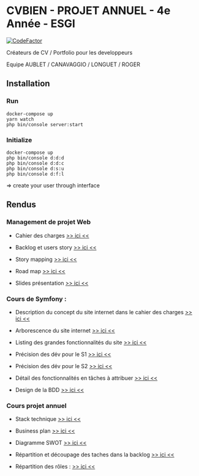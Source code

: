 # CVBIEN - PROJET ANNUEL - 4e Année - ESGI

[![CodeFactor](https://www.codefactor.io/repository/github/javabetterthanphp/cvbien/badge)](https://www.codefactor.io/repository/github/javabetterthanphp/cvbien)

Créateurs de CV / Portfolio pour les developpeurs 

Equipe AUBLET / CANAVAGGIO / LONGUET / ROGER

## Installation
### Run
```
docker-compose up
yarn watch
php bin/console server:start
```
### Initialize
```
docker-compose up
php bin/console d:d:d
php bin/console d:d:c
php bin/console d:s:u
php bin/console d:f:l
```
=> create your user through interface
## Rendus

### Management de projet Web

- Cahier des charges [>> ici <<](https://github.com/JavaBetterThanPHP/CVbien/blob/master/other/Cahier_des_charges.md)

- Backlog et users story [>> ici <<](https://github.com/JavaBetterThanPHP/CVbien/issues)

- Story mapping [>> ici <<](https://github.com/JavaBetterThanPHP/CVbien/blob/master/other/Diagrams/StoryMapping/StoryMappingCVbien.svg)

- Road map [>> ici <<](https://github.com/JavaBetterThanPHP/CVbien/blob/master/other/Diagrams/RoadMap/RoadMapPDF.pdf)

- Slides présentation [>> ici <<](https://github.com/JavaBetterThanPHP/CVbien/blob/master/other/Pre%CC%81sentationCVBien.pdf)

### Cours de Symfony :

- Description du concept du site internet dans le cahier des charges [>> ici <<](https://github.com/JavaBetterThanPHP/CVbien/blob/master/other/Cahier_des_charges.md#1-pr%C3%A9sentation-g%C3%A9n%C3%A9rale-du-projet)

- Arborescence du site internet [>> ici <<](https://github.com/JavaBetterThanPHP/CVbien/blob/master/other/Arborescence.png)

- Listing des grandes fonctionnalités du site [>> ici <<](https://github.com/JavaBetterThanPHP/CVbien/blob/master/other/Cahier_des_charges.md#124-fonctionnalit%C3%A9s-principales)

- Précision des dév pour le S1 [>> ici <<](https://github.com/JavaBetterThanPHP/CVbien/projects/6)

- Précision des dév pour le S2 [>> ici <<](https://github.com/JavaBetterThanPHP/CVbien/projects/7)

- Détail des fonctionnalités en tâches à attribuer [>> ici <<](https://github.com/JavaBetterThanPHP/CVbien/projects/2)

- Design de la BDD [>> ici <<](https://github.com/JavaBetterThanPHP/CVbien/blob/master/other/Diagrams/DB/BDD_CVBIEN.pdf)

### Cours projet annuel

- Stack technique [>> ici <<](https://github.com/JavaBetterThanPHP/CVbien/blob/master/other/Cahier_des_charges.md#32-stack-technique)

- Business plan [>> ici <<](https://github.com/JavaBetterThanPHP/CVbien/blob/master/other/Business_plan.md)

- Diagramme SWOT [>> ici <<](https://github.com/JavaBetterThanPHP/CVbien/blob/master/other/Diagrams/Swot/SWOT.pdf)

- Répartition et découpage des taches dans la backlog [>> ici <<](https://github.com/JavaBetterThanPHP/CVbien/projects/2)

- Répartition des rôles : [>> ici <<](https://github.com/JavaBetterThanPHP/CVbien/blob/master/other/Business_plan.md#notre-%C3%A9quipe)
